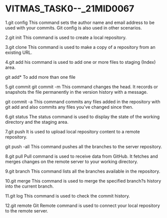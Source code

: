 # VITMAS_TASK0--_21MID0067


1.git config
This command sets the author name and email address to be used with your commits. Git config is also used in other scenarios.

2.git init
This command is used to create a local repository.

3.git clone
This command is used to make a copy of a repository from an existing URL.

4.git add
his command is used to add one or more files to staging (Index) area.

git add*
To add more than one file

5.git commit
git commit -m
This command changes the head. It records or snapshots the file permanently in the version history with a message.

git commit -a
This command commits any files added in the repository with git add and also commits any files you've changed since then.

6.git status
The status command is used to display the state of the working directory and the staging area.

7.git push
It is used to upload local repository content to a remote repository.

git push -all
This command pushes all the branches to the server repository.

8.git pull
Pull command is used to receive data from GitHub. It fetches and merges changes on the remote server to your working directory.

9.git branch
This command lists all the branches available in the repository.

10.git merge
This command is used to merge the specified branch?s history into the current branch.

11.git log
This command is used to check the commit history.

12.git remote
Git Remote command is used to connect your local repository to the remote server.
